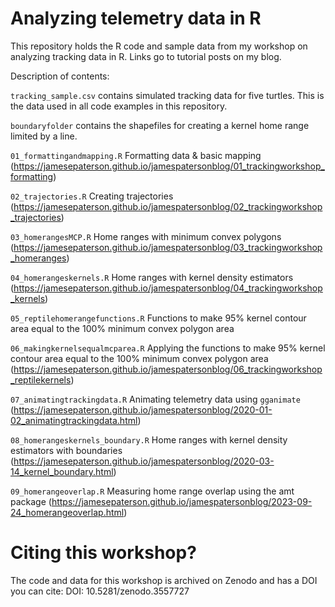 # Analyzing telemetry data in R

This repository holds the R code and sample data from my workshop on analyzing tracking data in R. Links go to tutorial posts on my blog.

Description of contents:

`tracking_sample.csv` contains simulated tracking data for five turtles. This is the data used in all code examples in this repository.

`boundaryfolder` contains the shapefiles for creating a kernel home range limited by a line.

`01_formattingandmapping.R` Formatting data & basic mapping (https://jamesepaterson.github.io/jamespatersonblog/01_trackingworkshop_formatting)

`02_trajectories.R` Creating trajectories (https://jamesepaterson.github.io/jamespatersonblog/02_trackingworkshop_trajectories)

`03_homerangesMCP.R` Home ranges with minimum convex polygons (https://jamesepaterson.github.io/jamespatersonblog/03_trackingworkshop_homeranges)

`04_homerangeskernels.R` Home ranges with kernel density estimators (https://jamesepaterson.github.io/jamespatersonblog/04_trackingworkshop_kernels)

`05_reptilehomerangefunctions.R` Functions to make 95% kernel contour area equal to the 100% minimum convex polygon area

`06_makingkernelsequalmcparea.R` Applying the functions to make 95% kernel contour area equal to the 100% minimum convex polygon area (https://jamesepaterson.github.io/jamespatersonblog/06_trackingworkshop_reptilekernels)

`07_animatingtrackingdata.R` Animating telemetry data using `gganimate` (https://jamesepaterson.github.io/jamespatersonblog/2020-01-02_animatingtrackingdata.html)

`08_homerangeskernels_boundary.R` Home ranges with kernel density estimators with boundaries (https://jamesepaterson.github.io/jamespatersonblog/2020-03-14_kernel_boundary.html)

`09_homerangeoverlap.R` Measuring home range overlap using the amt package (https://jamesepaterson.github.io/jamespatersonblog/2023-09-24_homerangeoverlap.html)

# Citing this workshop?
The code and data for this workshop is archived on Zenodo and has a DOI you can cite:
DOI: 10.5281/zenodo.3557727

